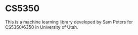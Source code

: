 # CS5350
This is a machine learning library developed by Sam Peters for CS5350/6350 in University of Utah.
